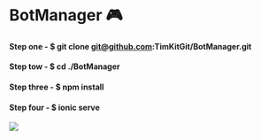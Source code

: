 # BotManager  🎮
#### Step one - $ git clone git@github.com:TimKitGit/BotManager.git
#### Step tow - $ cd ./BotManager
#### Step three - $ npm install
#### Step four - $ ionic serve

<img src="assets/img/speakers/giraffe.jpg">
